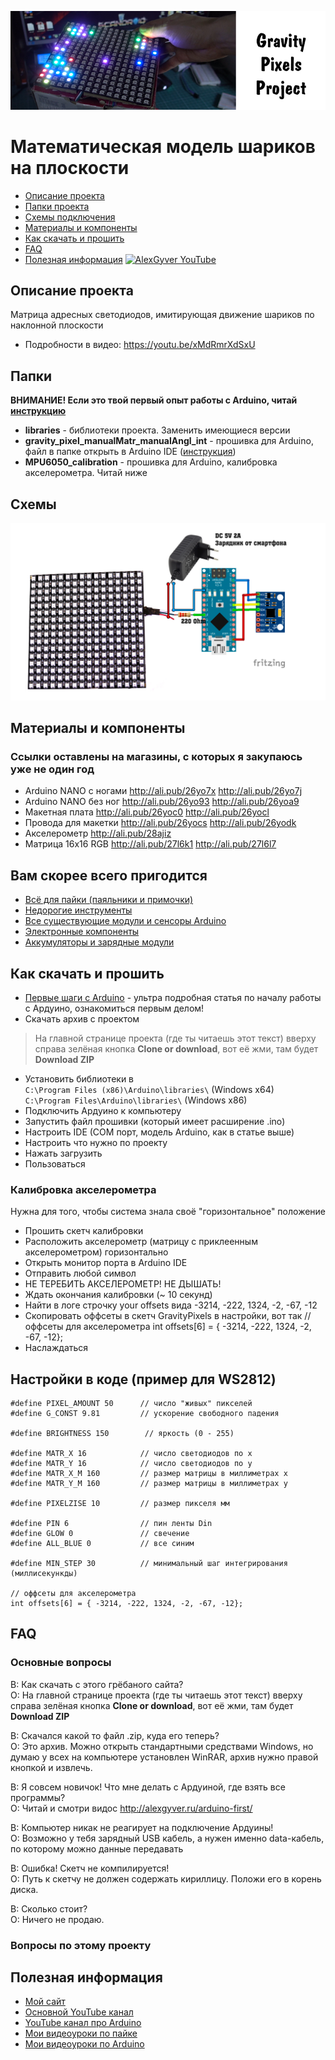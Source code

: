 ![PROJECT_PHOTO](https://github.com/AlexGyver/GravityPixels/blob/master/proj_img.jpg)
# Математическая модель шариков на плоскости
* [Описание проекта](#chapter-0)
* [Папки проекта](#chapter-1)
* [Схемы подключения](#chapter-2)
* [Материалы и компоненты](#chapter-3)
* [Как скачать и прошить](#chapter-4)
* [FAQ](#chapter-5)
* [Полезная информация](#chapter-6)
[![AlexGyver YouTube](http://alexgyver.ru/git_banner.jpg)](https://www.youtube.com/channel/UCgtAOyEQdAyjvm9ATCi_Aig?sub_confirmation=1)

<a id="chapter-0"></a>
## Описание проекта
Матрица адресных светодиодов, имитирующая движение шариков по наклонной плоскости
- Подробности в видео: https://youtu.be/xMdRmrXdSxU

<a id="chapter-1"></a>
## Папки
**ВНИМАНИЕ! Если это твой первый опыт работы с Arduino, читай [инструкцию](#chapter-4)**
- **libraries** - библиотеки проекта. Заменить имеющиеся версии
- **gravity_pixel_manualMatr_manualAngl_int** - прошивка для Arduino, файл в папке открыть в Arduino IDE ([инструкция](#chapter-4))
- **MPU6050_calibration** - прошивка для Arduino, калибровка акселерометра. Читай ниже


<a id="chapter-2"></a>
## Схемы
![SCHEME](https://github.com/AlexGyver/GravityPixels/blob/master/scheme.jpg)

<a id="chapter-3"></a>
## Материалы и компоненты
### Ссылки оставлены на магазины, с которых я закупаюсь уже не один год
* Arduino NANO с ногами http://ali.pub/26yo7x http://ali.pub/26yo7j
* Arduino NANO без ног http://ali.pub/26yo93 http://ali.pub/26yoa9
* Макетная плата http://ali.pub/26yoc0 http://ali.pub/26yocl
* Провода для макетки http://ali.pub/26yocs http://ali.pub/26yodk
* Акселерометр http://ali.pub/28ajiz
* Матрица 16х16 RGB http://ali.pub/27l6k1  http://ali.pub/27l6l7

## Вам скорее всего пригодится
* [Всё для пайки (паяльники и примочки)](http://alexgyver.ru/all-for-soldering/)
* [Недорогие инструменты](http://alexgyver.ru/my_instruments/)
* [Все существующие модули и сенсоры Arduino](http://alexgyver.ru/arduino_shop/)
* [Электронные компоненты](http://alexgyver.ru/electronics/)
* [Аккумуляторы и зарядные модули](http://alexgyver.ru/18650/)

<a id="chapter-4"></a>
## Как скачать и прошить
* [Первые шаги с Arduino](http://alexgyver.ru/arduino-first/) - ультра подробная статья по началу работы с Ардуино, ознакомиться первым делом!
* Скачать архив с проектом
> На главной странице проекта (где ты читаешь этот текст) вверху справа зелёная кнопка **Clone or download**, вот её жми, там будет **Download ZIP**
* Установить библиотеки в  
`C:\Program Files (x86)\Arduino\libraries\` (Windows x64)  
`C:\Program Files\Arduino\libraries\` (Windows x86)
* Подключить Ардуино к компьютеру
* Запустить файл прошивки (который имеет расширение .ino)
* Настроить IDE (COM порт, модель Arduino, как в статье выше)
* Настроить что нужно по проекту
* Нажать загрузить
* Пользоваться

### Калибровка акселерометра
Нужна для того, чтобы система знала своё "горизонтальное" положение
* Прошить скетч калибровки
* Расположить акселерометр (матрицу с приклеенным акселерометром) горизонтально
* Открыть монитор порта в Arduino IDE
* Отправить любой символ
* НЕ ТЕРЕБИТЬ АКСЕЛЕРОМЕТР! НЕ ДЫШАТЬ!
* Ждать окончания калибровки (~ 10 секунд)
* Найти в логе строчку your offsets вида  -3214, -222, 1324, -2, -67, -12
* Скопировать оффсеты в скетч GravityPixels в настройки, вот так
    // оффсеты для акселерометра
    int offsets[6] = { -3214, -222, 1324, -2, -67, -12};
* Наслаждаться

## Настройки в коде (пример для WS2812)
    #define PIXEL_AMOUNT 50      // число "живых" пикселей
    #define G_CONST 9.81         // ускорение свободного падения

    #define BRIGHTNESS 150        // яркость (0 - 255)

    #define MATR_X 16            // число светодиодов по х
    #define MATR_Y 16            // число светодиодов по у 
    #define MATR_X_M 160         // размер матрицы в миллиметрах х
    #define MATR_Y_M 160         // размер матрицы в миллиметрах у

    #define PIXELZISE 10         // размер пикселя мм

    #define PIN 6                // пин ленты Din
    #define GLOW 0               // свечение
    #define ALL_BLUE 0           // все синим

    #define MIN_STEP 30          // минимальный шаг интегрирования (миллисекункды)

    // оффсеты для акселерометра
    int offsets[6] = { -3214, -222, 1324, -2, -67, -12};

<a id="chapter-5"></a>
## FAQ
### Основные вопросы
В: Как скачать с этого грёбаного сайта?  
О: На главной странице проекта (где ты читаешь этот текст) вверху справа зелёная кнопка **Clone or download**, вот её жми, там будет **Download ZIP**

В: Скачался какой то файл .zip, куда его теперь?  
О: Это архив. Можно открыть стандартными средствами Windows, но думаю у всех на компьютере установлен WinRAR, архив нужно правой кнопкой и извлечь.

В: Я совсем новичок! Что мне делать с Ардуиной, где взять все программы?  
О: Читай и смотри видос http://alexgyver.ru/arduino-first/

В: Компьютер никак не реагирует на подключение Ардуины!  
О: Возможно у тебя зарядный USB кабель, а нужен именно data-кабель, по которому можно данные передавать

В: Ошибка! Скетч не компилируется!  
О: Путь к скетчу не должен содержать кириллицу. Положи его в корень диска.

В: Сколько стоит?  
О: Ничего не продаю.

### Вопросы по этому проекту

<a id="chapter-6"></a>
## Полезная информация
* [Мой сайт](http://alexgyver.ru/)
* [Основной YouTube канал](https://www.youtube.com/channel/UCgtAOyEQdAyjvm9ATCi_Aig?sub_confirmation=1)
* [YouTube канал про Arduino](https://www.youtube.com/channel/UC4axiS76D784-ofoTdo5zOA?sub_confirmation=1)
* [Мои видеоуроки по пайке](https://www.youtube.com/playlist?list=PLOT_HeyBraBuMIwfSYu7kCKXxQGsUKcqR)
* [Мои видеоуроки по Arduino](http://alexgyver.ru/arduino_lessons/)